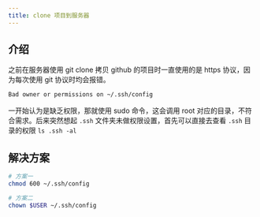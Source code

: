 ```yaml
---
title: clone 项目到服务器
---
```


## 介绍

之前在服务器使用 git clone 拷贝 github 的项目时一直使用的是 https 协议，因为每次使用 git 协议时均会报错。
```sh
Bad owner or permissions on ~/.ssh/config
```

一开始认为是缺乏权限，那就使用 sudo 命令，这会调用 root 对应的目录，不符合需求。后来突然想起 `.ssh` 文件夹未做权限设置，首先可以直接去查看 `.ssh` 目录的权限 `ls .ssh -al`

## 解决方案

```sh
# 方案一
chmod 600 ~/.ssh/config

# 方案二
chown $USER ~/.ssh/config
```